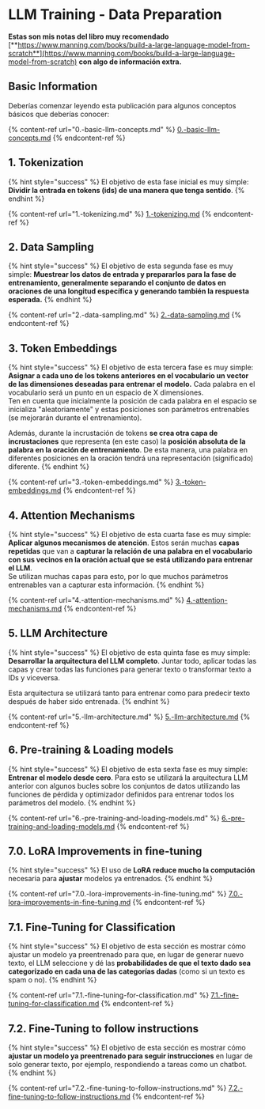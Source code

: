 # LLM Training - Data Preparation

**Estas son mis notas del libro muy recomendado** [**https://www.manning.com/books/build-a-large-language-model-from-scratch**](https://www.manning.com/books/build-a-large-language-model-from-scratch) **con algo de información extra.**

## Basic Information

Deberías comenzar leyendo esta publicación para algunos conceptos básicos que deberías conocer:

{% content-ref url="0.-basic-llm-concepts.md" %}
[0.-basic-llm-concepts.md](0.-basic-llm-concepts.md)
{% endcontent-ref %}

## 1. Tokenization

{% hint style="success" %}
El objetivo de esta fase inicial es muy simple: **Dividir la entrada en tokens (ids) de una manera que tenga sentido**.
{% endhint %}

{% content-ref url="1.-tokenizing.md" %}
[1.-tokenizing.md](1.-tokenizing.md)
{% endcontent-ref %}

## 2. Data Sampling

{% hint style="success" %}
El objetivo de esta segunda fase es muy simple: **Muestrear los datos de entrada y prepararlos para la fase de entrenamiento, generalmente separando el conjunto de datos en oraciones de una longitud específica y generando también la respuesta esperada.**
{% endhint %}

{% content-ref url="2.-data-sampling.md" %}
[2.-data-sampling.md](2.-data-sampling.md)
{% endcontent-ref %}

## 3. Token Embeddings

{% hint style="success" %}
El objetivo de esta tercera fase es muy simple: **Asignar a cada uno de los tokens anteriores en el vocabulario un vector de las dimensiones deseadas para entrenar el modelo.** Cada palabra en el vocabulario será un punto en un espacio de X dimensiones.\
Ten en cuenta que inicialmente la posición de cada palabra en el espacio se inicializa "aleatoriamente" y estas posiciones son parámetros entrenables (se mejorarán durante el entrenamiento).

Además, durante la incrustación de tokens **se crea otra capa de incrustaciones** que representa (en este caso) la **posición absoluta de la palabra en la oración de entrenamiento**. De esta manera, una palabra en diferentes posiciones en la oración tendrá una representación (significado) diferente.
{% endhint %}

{% content-ref url="3.-token-embeddings.md" %}
[3.-token-embeddings.md](3.-token-embeddings.md)
{% endcontent-ref %}

## 4. Attention Mechanisms

{% hint style="success" %}
El objetivo de esta cuarta fase es muy simple: **Aplicar algunos mecanismos de atención**. Estos serán muchas **capas repetidas** que van a **capturar la relación de una palabra en el vocabulario con sus vecinos en la oración actual que se está utilizando para entrenar el LLM**.\
Se utilizan muchas capas para esto, por lo que muchos parámetros entrenables van a capturar esta información.
{% endhint %}

{% content-ref url="4.-attention-mechanisms.md" %}
[4.-attention-mechanisms.md](4.-attention-mechanisms.md)
{% endcontent-ref %}

## 5. LLM Architecture

{% hint style="success" %}
El objetivo de esta quinta fase es muy simple: **Desarrollar la arquitectura del LLM completo**. Juntar todo, aplicar todas las capas y crear todas las funciones para generar texto o transformar texto a IDs y viceversa.

Esta arquitectura se utilizará tanto para entrenar como para predecir texto después de haber sido entrenada.
{% endhint %}

{% content-ref url="5.-llm-architecture.md" %}
[5.-llm-architecture.md](5.-llm-architecture.md)
{% endcontent-ref %}

## 6. Pre-training & Loading models

{% hint style="success" %}
El objetivo de esta sexta fase es muy simple: **Entrenar el modelo desde cero**. Para esto se utilizará la arquitectura LLM anterior con algunos bucles sobre los conjuntos de datos utilizando las funciones de pérdida y optimizador definidos para entrenar todos los parámetros del modelo.
{% endhint %}

{% content-ref url="6.-pre-training-and-loading-models.md" %}
[6.-pre-training-and-loading-models.md](6.-pre-training-and-loading-models.md)
{% endcontent-ref %}

## 7.0. LoRA Improvements in fine-tuning

{% hint style="success" %}
El uso de **LoRA reduce mucho la computación** necesaria para **ajustar** modelos ya entrenados.
{% endhint %}

{% content-ref url="7.0.-lora-improvements-in-fine-tuning.md" %}
[7.0.-lora-improvements-in-fine-tuning.md](7.0.-lora-improvements-in-fine-tuning.md)
{% endcontent-ref %}

## 7.1. Fine-Tuning for Classification

{% hint style="success" %}
El objetivo de esta sección es mostrar cómo ajustar un modelo ya preentrenado para que, en lugar de generar nuevo texto, el LLM seleccione y dé las **probabilidades de que el texto dado sea categorizado en cada una de las categorías dadas** (como si un texto es spam o no).
{% endhint %}

{% content-ref url="7.1.-fine-tuning-for-classification.md" %}
[7.1.-fine-tuning-for-classification.md](7.1.-fine-tuning-for-classification.md)
{% endcontent-ref %}

## 7.2. Fine-Tuning to follow instructions

{% hint style="success" %}
El objetivo de esta sección es mostrar cómo **ajustar un modelo ya preentrenado para seguir instrucciones** en lugar de solo generar texto, por ejemplo, respondiendo a tareas como un chatbot.
{% endhint %}

{% content-ref url="7.2.-fine-tuning-to-follow-instructions.md" %}
[7.2.-fine-tuning-to-follow-instructions.md](7.2.-fine-tuning-to-follow-instructions.md)
{% endcontent-ref %}
